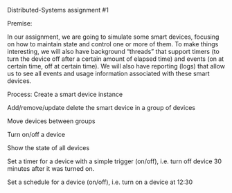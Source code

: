 Distributed-Systems assignment #1

Premise:

In our assignment, we are going to simulate some smart devices, focusing on how to maintain state and control one or more of them. To make things interesting, we will also have background “threads” that support timers (to turn the device off after a certain amount of elapsed time) and events (on at certain time, off at certain time).  We will also have reporting (logs) that allow us to see all events and usage information associated with these smart devices.



Process:
Create a smart device instance

Add/remove/update delete the smart device in a group of devices

Move devices between groups

Turn on/off a device

Show the state of all devices

Set a timer for a device with a simple trigger (on/off), i.e. turn off device 30 minutes after it was turned on.

Set a schedule for a device (on/off), i.e. turn on a device at 12:30







